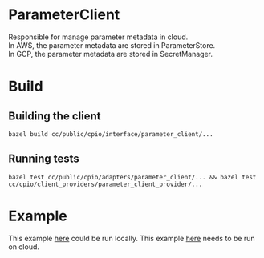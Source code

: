 # ParameterClient

Responsible for manage parameter metadata in cloud.  
In AWS, the parameter metadata are stored in ParameterStore.  
In GCP, the parameter metadata are stored in SecretManager.

# Build

## Building the client

    bazel build cc/public/cpio/interface/parameter_client/...

## Running tests

    bazel test cc/public/cpio/adapters/parameter_client/... && bazel test cc/cpio/client_providers/parameter_client_provider/...

# Example

This example [here](/cc/public/cpio/examples/local_parameter_client_test.cc) could be run locally. This example [here](/cc/public/cpio/examples/parameter_client_test.cc) needs to be run on cloud.
